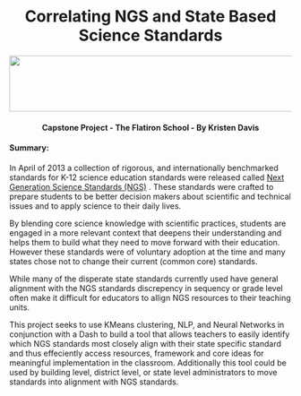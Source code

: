 # <center> Correlating NGS and State Based Science Standards </center>   

<p align="center">
  <img width="850" height="100" src="NGSS.png">
</p>
 
 [](NGSS.png) 
 
#### <center> Capstone Project - The Flatiron School - By Kristen Davis </center>

#### Summary:  
In April of 2013 a collection of rigorous, and internationally benchmarked standards for K-12 science education standards were released called [Next Generation Science Standards (NGS)](https://www.nextgenscience.org/) . These standards were crafted to prepare students to be better decision makers about scientific and technical issues and to apply science to their daily lives.  

By blending core science knowledge with scientific practices, students are engaged in a more relevant context that deepens their understanding and helps them to build what they need to move forward with their education. However these standards were of voluntary adoption at the time and many states chose not to change their current (common core) standards. 

While many of the disperate state standards currently used have general alignment with the NGS standards discrepency in sequency or grade level often make it difficult for educators to allign NGS resources to their teaching units. 

This project seeks to use KMeans clustering, NLP, and Neural Networks in conjunction with a Dash to build a tool that allows teachers to easily identify which NGS standards most closely align with their state specific standard and thus effeciently access resources, framework and core ideas for meaningful implementation in the classroom. Additionally this tool could be used by building level, district level, or state level administrators to move standards into alignment with NGS standards. 
